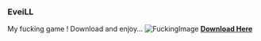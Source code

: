 ### EveiLL
My fucking game ! Download and enjoy...
![FuckingImage](https://i.imgur.com/awBh8hm.jpg)
[**Download Here**](https://raw.githubusercontent.com/Rizowan/rizowan.github.io/master/Release/EveiLL/latest%20chokchoka%20sawa.rar)
